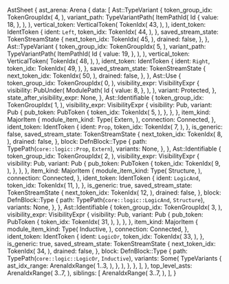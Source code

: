 AstSheet {
    ast_arena: Arena {
        data: [
            Ast::TypeVariant {
                token_group_idx: TokenGroupIdx(
                    4,
                ),
                variant_path: TypeVariantPath(
                    ItemPathId(
                        Id {
                            value: 18,
                        },
                    ),
                ),
                vertical_token: VerticalToken(
                    TokenIdx(
                        43,
                    ),
                ),
                ident_token: IdentToken {
                    ident: `Left`,
                    token_idx: TokenIdx(
                        44,
                    ),
                },
                saved_stream_state: TokenStreamState {
                    next_token_idx: TokenIdx(
                        45,
                    ),
                    drained: false,
                },
            },
            Ast::TypeVariant {
                token_group_idx: TokenGroupIdx(
                    5,
                ),
                variant_path: TypeVariantPath(
                    ItemPathId(
                        Id {
                            value: 19,
                        },
                    ),
                ),
                vertical_token: VerticalToken(
                    TokenIdx(
                        48,
                    ),
                ),
                ident_token: IdentToken {
                    ident: `Right`,
                    token_idx: TokenIdx(
                        49,
                    ),
                },
                saved_stream_state: TokenStreamState {
                    next_token_idx: TokenIdx(
                        50,
                    ),
                    drained: false,
                },
            },
            Ast::Use {
                token_group_idx: TokenGroupIdx(
                    0,
                ),
                visibility_expr: VisibilityExpr {
                    visibility: PubUnder(
                        ModulePath(
                            Id {
                                value: 8,
                            },
                        ),
                    ),
                    variant: Protected,
                },
                state_after_visibility_expr: None,
            },
            Ast::Identifiable {
                token_group_idx: TokenGroupIdx(
                    1,
                ),
                visibility_expr: VisibilityExpr {
                    visibility: Pub,
                    variant: Pub {
                        pub_token: PubToken {
                            token_idx: TokenIdx(
                                5,
                            ),
                        },
                    },
                },
                item_kind: MajorItem {
                    module_item_kind: Type(
                        Extern,
                    ),
                    connection: Connected,
                },
                ident_token: IdentToken {
                    ident: `Prop`,
                    token_idx: TokenIdx(
                        7,
                    ),
                },
                is_generic: false,
                saved_stream_state: TokenStreamState {
                    next_token_idx: TokenIdx(
                        8,
                    ),
                    drained: false,
                },
                block: DefnBlock::Type {
                    path: TypePath(`core::logic::Prop`, `Extern`),
                    variants: None,
                },
            },
            Ast::Identifiable {
                token_group_idx: TokenGroupIdx(
                    2,
                ),
                visibility_expr: VisibilityExpr {
                    visibility: Pub,
                    variant: Pub {
                        pub_token: PubToken {
                            token_idx: TokenIdx(
                                9,
                            ),
                        },
                    },
                },
                item_kind: MajorItem {
                    module_item_kind: Type(
                        Structure,
                    ),
                    connection: Connected,
                },
                ident_token: IdentToken {
                    ident: `LogicAnd`,
                    token_idx: TokenIdx(
                        11,
                    ),
                },
                is_generic: true,
                saved_stream_state: TokenStreamState {
                    next_token_idx: TokenIdx(
                        12,
                    ),
                    drained: false,
                },
                block: DefnBlock::Type {
                    path: TypePath(`core::logic::LogicAnd`, `Structure`),
                    variants: None,
                },
            },
            Ast::Identifiable {
                token_group_idx: TokenGroupIdx(
                    3,
                ),
                visibility_expr: VisibilityExpr {
                    visibility: Pub,
                    variant: Pub {
                        pub_token: PubToken {
                            token_idx: TokenIdx(
                                31,
                            ),
                        },
                    },
                },
                item_kind: MajorItem {
                    module_item_kind: Type(
                        Inductive,
                    ),
                    connection: Connected,
                },
                ident_token: IdentToken {
                    ident: `LogicOr`,
                    token_idx: TokenIdx(
                        33,
                    ),
                },
                is_generic: true,
                saved_stream_state: TokenStreamState {
                    next_token_idx: TokenIdx(
                        34,
                    ),
                    drained: false,
                },
                block: DefnBlock::Type {
                    path: TypePath(`core::logic::LogicOr`, `Inductive`),
                    variants: Some(
                        TypeVariants {
                            ast_idx_range: ArenaIdxRange(
                                1..3,
                            ),
                        },
                    ),
                },
            },
        ],
    },
    top_level_asts: ArenaIdxRange(
        3..7,
    ),
    siblings: [
        ArenaIdxRange(
            3..7,
        ),
    ],
}